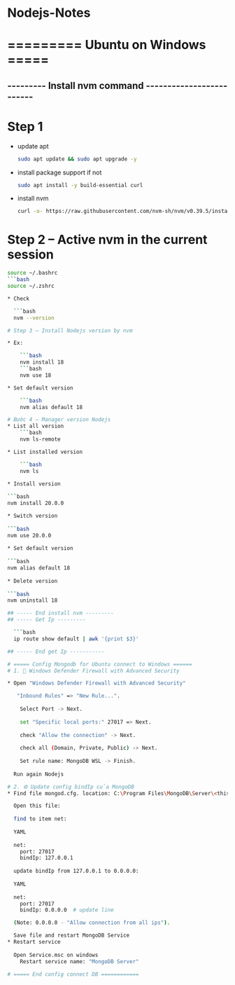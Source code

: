 # Nodejs-Notes

# ========= Ubuntu on Windows =====

## --------- Install nvm command -------------------------
# Step 1 
* update apt
  ```bash
  sudo apt update && sudo apt upgrade -y
  
* install package support if not
    ```bash
    sudo apt install -y build-essential curl
  
* install nvm
  ```bash
  curl -o- https://raw.githubusercontent.com/nvm-sh/nvm/v0.39.5/install.sh | bash

# Step 2 – Active nvm in the current session

```bash
source ~/.bashrc
```bash
source ~/.zshrc

* Check

  ```bash
  nvm --version

# Step 3 – Install Nodejs version by nvm

* Ex:

    ```bash
    nvm install 18
    ```bash
    nvm use 18

* Set default version

    ```bash
    nvm alias default 18

# Bước 4 – Manager version Nodejs
* List all version
    ```bash
    nvm ls-remote

* List installed version

    ```bash
    nvm ls
  
* Install version

```bash
nvm install 20.0.0    

* Switch version
  
```bash
nvm use 20.0.0
  
* Set default version
  
```bash
nvm alias default 18
    
* Delete version
  
```bash
nvm uninstall 18

## ----- End install nvm ---------
## ----- Get Ip ---------

  ```bash
  ip route show default | awk '{print $3}'

## ----- End get Ip -----------

# ===== Config Mongodb for Ubuntu connect to Windows ======
# 1. 🧱 Windows Defender Firewall with Advanced Security

* Open "Windows Defender Firewall with Advanced Security"

   "Inbound Rules" => "New Rule...".
  
    Select Port -> Next.
  
    set "Specific local ports:" 27017 => Next.
  
    check "Allow the connection" -> Next.
  
    check all (Domain, Private, Public) -> Next.
  
    Set rule name: MongoDB WSL -> Finish.
  
  Run again Nodejs

# 2. ⚙️ Update config bindIp của MongoDB
* Find file mongod.cfg. location: C:\Program Files\MongoDB\Server\<this version>\bin\mongod.cfg

  Open this file:
  
  find to item net:
  
  YAML
  
  net:
    port: 27017
    bindIp: 127.0.0.1 
  
  update bindIp from 127.0.0.1 to 0.0.0.0:
  
  YAML
  
  net:
    port: 27017
    bindIp: 0.0.0.0  # update line

  (Note: 0.0.0.0 - "Allow connection from all ips").

  Save file and restart MongoDB Service
* Restart service
  
  Open Service.msc on windows
    Restart service name: "MongoDB Server"

# ===== End config connect DB ============
